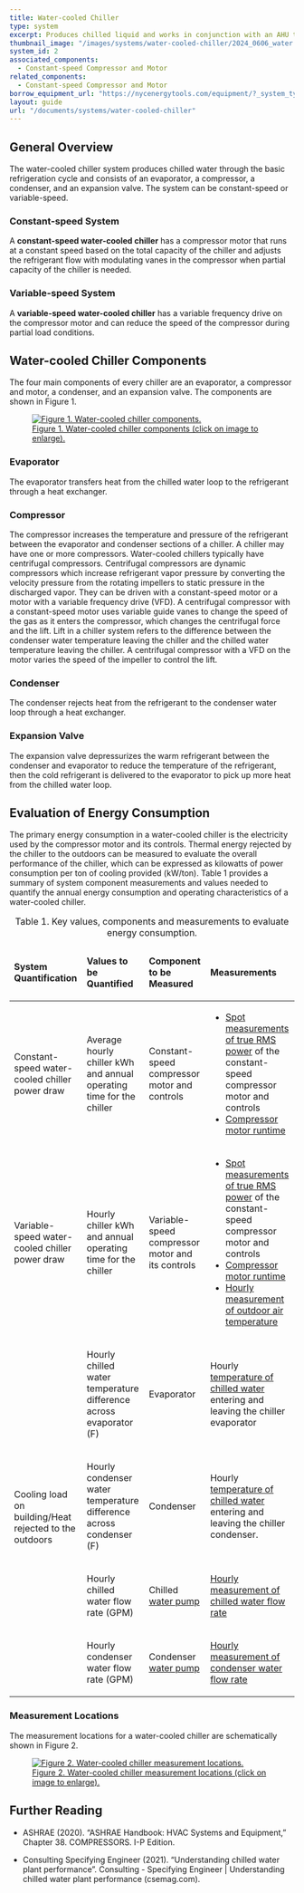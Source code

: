 ```yaml
---
title: Water-cooled Chiller
type: system
excerpt: Produces chilled liquid and works in conjunction with an AHU to provide cooling. The condenser side rejects heat to the outdoor air using cooling towers.
thumbnail_image: "/images/systems/water-cooled-chiller/2024_0606_water cooled chiller system_thumbnail_RESIZED-01.jpg"
system_id: 2
associated_components:
  - Constant-speed Compressor and Motor
related_components:
  - Constant-speed Compressor and Motor
borrow_equipment_url: "https://nycenergytools.com/equipment/?_system_type=chiller"
layout: guide
url: "/documents/systems/water-cooled-chiller"
---
```


## General Overview

The water-cooled chiller system produces chilled water through the basic refrigeration cycle and consists of an evaporator, a compressor, a condenser, and an expansion valve. The system can be constant-speed or variable-speed.

<h3>Constant-speed System</h3>

A <strong>constant-speed water-cooled chiller</strong> has a compressor motor that runs at a constant speed based on the total capacity of the chiller and adjusts the refrigerant flow with modulating vanes in the compressor when partial capacity of the chiller is needed.

<h3>Variable-speed System</h3>

A <strong>variable-speed water-cooled chiller</strong> has a variable frequency drive on the compressor motor and can reduce the speed of the compressor during partial load conditions. 

## Water-cooled Chiller Components

The four main components of every chiller are an evaporator, a compressor and motor, a condenser, and an expansion valve. The components are shown in Figure 1. 

<a href="/images/systems/water-cooled-chiller/2024_0425_WCC system_figure 1 updated.jpg">
<figure class="figure">
  <img src="/images/systems/water-cooled-chiller/2024_0425_WCC system_figure 1 updated.jpg" class="figure-img img-fluid rounded" alt="Figure 1. Water-cooled chiller components.">
  <figcaption class="figure-caption text-left">Figure 1. Water-cooled chiller components (click on image to enlarge).</figcaption>
</figure>
</a>

### Evaporator

The evaporator transfers heat from the chilled water loop to the refrigerant through a heat exchanger.  

### Compressor

The compressor increases the temperature and pressure of the refrigerant between the evaporator and condenser sections of a chiller. A chiller may have one or more compressors. Water-cooled chillers typically have centrifugal compressors. Centrifugal compressors are dynamic compressors which increase refrigerant vapor pressure by converting the velocity pressure from the rotating impellers to static pressure in the discharged vapor. They can be driven with a constant-speed motor or a motor with a variable frequency drive (VFD). A centrifugal compressor with a constant-speed motor uses variable guide vanes to change the speed of the gas as it enters the compressor, which changes the centrifugal force and the lift. Lift in a chiller system refers to the difference between the condenser water temperature leaving the chiller and the chilled water temperature leaving the chiller. A centrifugal compressor with a VFD on the motor varies the speed of the impeller to control the lift.

### Condenser

The condenser rejects heat from the refrigerant to the condenser water loop through a heat exchanger.

### Expansion Valve

The expansion valve depressurizes the warm refrigerant between the condenser and evaporator to reduce the temperature of the refrigerant, then the cold refrigerant is delivered to the evaporator to pick up more heat from the chilled water loop. 

## Evaluation of Energy Consumption

The primary energy consumption in a water-cooled chiller is the electricity used by the compressor motor and its controls. Thermal energy rejected by the chiller to the outdoors can be measured to evaluate the overall performance of the chiller, which can be expressed as kilowatts of power consumption per ton of cooling provided (kW/ton). Table 1 provides a summary of system component measurements and values needed to quantify the annual energy consumption and operating characteristics of a water-cooled chiller. 

<div class="table-wrapper">
<table>
    <caption>Table 1. Key values, components and measurements to evaluate energy consumption.</caption>
    <thead>
        <tr>
            <td>
                <p><strong>System Quantification</strong></p>
            </td>
            <td>
                <p><strong>Values to be Quantified</strong></p>
            </td>
            <td>
                <p><strong>Component to be Measured</strong></p>
            </td>
            <td>
                <p><strong>Measurements</strong></p>
            </td>
        </tr>
    </thead>
    <tbody>
        <tr>
            <td>
                <p>Constant-speed water-cooled chiller power draw</p>
            </td>
            <td>
                <p>Average hourly chiller kWh and annual operating time for the chiller</p>
            </td>
            <td>
                <p>Constant-speed compressor motor and controls</p>
            </td>
            <td>
                <ul>
                    <li><a href="/documents/measurement-technique/electrical-spot-measurement">Spot measurements of true RMS power</a> of the constant-speed compressor motor and controls</li>
                    <li><a href="/documents/measurement-technique/motor-runtime">Compressor motor runtime</a></li>
                </ul>
            </td>
        </tr>
        <tr>
            <td>
                <p>Variable-speed water-cooled chiller power draw</p>
            </td>
            <td>
                <p>Hourly chiller kWh and annual operating time for the chiller</p>
            </td>
            <td>
                <p>Variable-speed compressor motor and its controls</p>
            </td>
            <td>
                <ul>
                    <li><a href="/documents/measurement-technique/electrical-spot-measurement">Spot measurements of true RMS power</a> of the constant-speed compressor motor and controls</li> 
                    <li><a href="/documents/measurement-technique/motor-runtime">Compressor motor runtime</a></li> 
                    <li><a href="/documents/measurement-technique/outside-air-temperature">Hourly measurement of outdoor air temperature</a></li>
            </td>
        </tr>
        <tr>
            <td rowspan="4" style="vertical-align:middle; border-bottom:none;">
                <p>Cooling load on building/Heat rejected to the outdoors</p>
            </td>
            <td>
                <p>Hourly chilled water temperature difference across evaporator (F)</p>
            </td>
            <td>
                <p>Evaporator</p>
            </td>
            <td>
                <p>Hourly <a href="/documents/measurement-technique/pipe-surface-water-temperature">temperature of chilled water</a> entering and leaving the chiller evaporator</p>
            </td>
        </tr>
        <tr>
            <td>
                <p>Hourly condenser water temperature difference across condenser (F)</p>
            </td>
            <td>
                <p>Condenser</p>
            </td>
            <td>
                <p>Hourly <a href="/documents/measurement-technique/pipe-surface-water-temperature">temperature of chilled water</a> entering and leaving the chiller condenser.</p>
            </td>
        </tr>
        <tr>
            <td>
                <p>Hourly chilled water flow rate (GPM)</p>
            </td>
            <td>
                <p>Chilled <a href="/documents/components/constant-speed-constant-volume-pump-motor">water pump</a></p>
            </td>
            <td>
                <p><a href="/documents/measurement-technique/water-flow-rate">Hourly measurement of chilled water flow rate</a></p>
            </td>
        </tr>
        <tr>
            <td>
                <p>Hourly condenser water flow rate (GPM)</p>
            </td>
            <td>
                <p>Condenser <a href="/documents/components/constant-speed-constant-volume-pump-motor">water pump</a></p>
            </td>
            <td>
                <p><a href="/documents/measurement-technique/water-flow-rate">Hourly measurement of condenser water flow rate</a></p>
            </td>
        </tr>
    </tbody>
</table> 
</div>

### Measurement Locations

The measurement locations for a water-cooled chiller are schematically shown in Figure 2.

<a href="/images/systems/water-cooled-chiller/2024_0425_WCC system_figure 2 updated.jpg">
<figure class="figure">
  <img src="/images/systems/water-cooled-chiller/2024_0425_WCC system_figure 2 updated.jpg" class="figure-img img-fluid rounded" alt="Figure 2. Water-cooled chiller measurement locations.">
  <figcaption class="figure-caption text-left">Figure 2. Water-cooled chiller measurement locations (click on image to enlarge).</figcaption>
</figure>
</a>

## Further Reading

- ASHRAE (2020). “ASHRAE Handbook: HVAC Systems and Equipment,” Chapter 38. COMPRESSORS. I-P Edition.

- Consulting Specifying Engineer (2021). “Understanding chilled water plant performance”. Consulting - Specifying Engineer | Understanding chilled water plant performance (csemag.com).